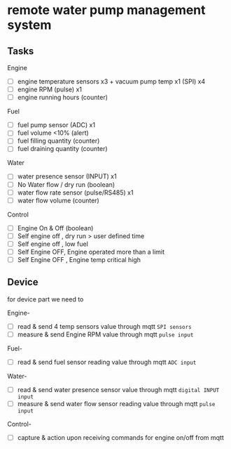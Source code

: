 # remote water pump management system

## Tasks

Engine

- [ ] engine temperature sensors x3 + vacuum pump temp x1  (SPI) x4
- [ ] engine RPM (pulse) x1
- [ ] engine running hours (counter)

Fuel

- [ ] fuel pump sensor (ADC) x1
- [ ] fuel volume <10% (alert)
- [ ] fuel filling quantity (counter)
- [ ] fuel draining quantity (counter)

Water

- [ ] water presence sensor (INPUT) x1
- [ ] No Water flow / dry run (boolean)
- [ ] water flow rate sensor (pulse/RS485) x1
- [ ] water flow volume (counter)

Control

- [ ] Engine On & Off (boolean)
- [ ] Self engine off , dry run > user defined time
- [ ] Self engine off , low fuel
- [ ] Self Engine OFF, Engine operated more than a limit
- [ ] Self Engine OFF , Engine temp critical high

## Device

for device part we need to

Engine-

- [ ] read & send 4 temp sensors value through mqtt
`SPI sensors`
- [ ] measure & send Engine RPM value through mqtt
`pulse input`

Fuel-

- [ ] read & send fuel sensor reading value through mqtt
`ADC input`

Water-

- [ ] read & send water presence sensor value through mqtt
`digital INPUT input`
- [ ] measure & send water flow sensor reading value through mqtt
`pulse input`

Control-

- [ ] capture & action upon receiving commands for engine on/off from mqtt
